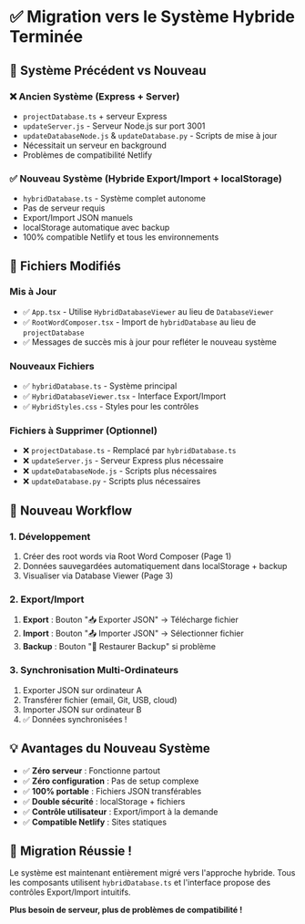 # ✅ Migration vers le Système Hybride Terminée

## 🎯 Système Précédent vs Nouveau

### **❌ Ancien Système (Express + Server)**

- `projectDatabase.ts` + serveur Express
- `updateServer.js` - Serveur Node.js sur port 3001
- `updateDatabaseNode.js` & `updateDatabase.py` - Scripts de mise à jour
- Nécessitait un serveur en background
- Problèmes de compatibilité Netlify

### **✅ Nouveau Système (Hybride Export/Import + localStorage)**

- `hybridDatabase.ts` - Système complet autonome
- Pas de serveur requis
- Export/Import JSON manuels
- localStorage automatique avec backup
- 100% compatible Netlify et tous les environnements

## 🔄 Fichiers Modifiés

### **Mis à Jour**

- ✅ `App.tsx` - Utilise `HybridDatabaseViewer` au lieu de `DatabaseViewer`
- ✅ `RootWordComposer.tsx` - Import de `hybridDatabase` au lieu de `projectDatabase`
- ✅ Messages de succès mis à jour pour refléter le nouveau système

### **Nouveaux Fichiers**

- ✅ `hybridDatabase.ts` - Système principal
- ✅ `HybridDatabaseViewer.tsx` - Interface Export/Import
- ✅ `HybridStyles.css` - Styles pour les contrôles

### **Fichiers à Supprimer (Optionnel)**

- ❌ `projectDatabase.ts` - Remplacé par `hybridDatabase.ts`
- ❌ `updateServer.js` - Serveur Express plus nécessaire
- ❌ `updateDatabaseNode.js` - Scripts plus nécessaires
- ❌ `updateDatabase.py` - Scripts plus nécessaires

## 🚀 Nouveau Workflow

### **1. Développement**

1. Créer des root words via Root Word Composer (Page 1)
2. Données sauvegardées automatiquement dans localStorage + backup
3. Visualiser via Database Viewer (Page 3)

### **2. Export/Import**

1. **Export** : Bouton "📥 Exporter JSON" → Télécharge fichier
2. **Import** : Bouton "📤 Importer JSON" → Sélectionner fichier
3. **Backup** : Bouton "🔄 Restaurer Backup" si problème

### **3. Synchronisation Multi-Ordinateurs**

1. Exporter JSON sur ordinateur A
2. Transférer fichier (email, Git, USB, cloud)
3. Importer JSON sur ordinateur B
4. ✅ Données synchronisées !

## 💡 Avantages du Nouveau Système

- ✅ **Zéro serveur** : Fonctionne partout
- ✅ **Zéro configuration** : Pas de setup complexe
- ✅ **100% portable** : Fichiers JSON transférables
- ✅ **Double sécurité** : localStorage + fichiers
- ✅ **Contrôle utilisateur** : Export/import à la demande
- ✅ **Compatible Netlify** : Sites statiques

## 🎉 Migration Réussie !

Le système est maintenant entièrement migré vers l'approche hybride.
Tous les composants utilisent `hybridDatabase.ts` et l'interface propose
des contrôles Export/Import intuitifs.

**Plus besoin de serveur, plus de problèmes de compatibilité !**
